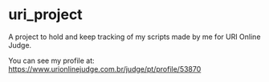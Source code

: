 # uri_project

A project to hold and keep tracking of my scripts made by me for URI Online Judge.

You can see my profile at: https://www.urionlinejudge.com.br/judge/pt/profile/53870
